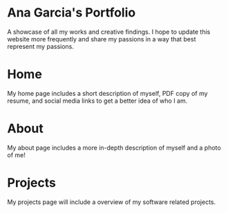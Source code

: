 # Ana Garcia's Portfolio
A showcase of all my works and creative findings. I hope to update this website more frequently and share my passions in a way that best represent my passions.

# Home 
My home page includes a short description of myself, PDF copy of my resume, and social media links to get a better idea of who I am. 

# About
My about page includes a more in-depth description of myself and a photo of me!

# Projects
My projects page will include a overview of my software related projects. 
